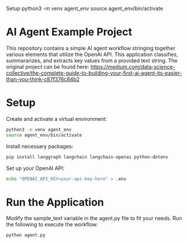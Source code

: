 Setup
python3 -m venv agent_env 
source agent_env/bin/activate

# AI Agent Example Project
  This repository contains a simple AI agent workflow stringing together various elements that utilize the OpenAI API. This application classifies, summararizes, and extracts key values from a provided text string. The original project can be found here: https://medium.com/data-science-collective/the-complete-guide-to-building-your-first-ai-agent-its-easier-than-you-think-c87f376c84b2

# Setup

Create and activate a virtual environment:

```bash
python3 -m venv agent_env
source agent_env/bin/activate
```

Install necessary packages:

```bash
pip install langgraph langchain langchain-openai python-dotenv
```
Set up your OpenAI API:

```bash
echo "OPENAI_API_KEY=your-api-key-here" > .env
```

# Run the Application

Modify the sample_text variable in the agent.py file to fit your needs. Run the following to execute the workflow:

```bash
python agent.py
```
